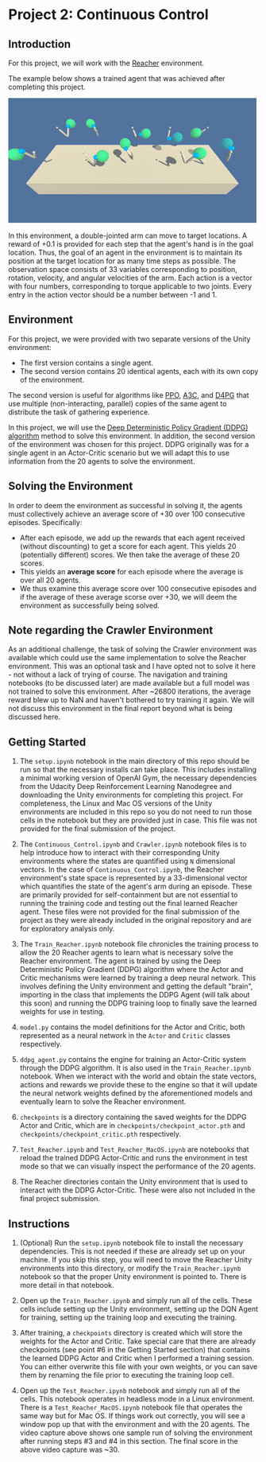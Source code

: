 # Project 2: Continuous Control

## Introduction

For this project, we will work with the
[Reacher](https://github.com/Unity-Technologies/ml-agents/blob/master/docs/Learning-Environment-Examples.md#reacher)
environment.

The example below shows a trained agent that was achieved after completing this
project.

![Trained Agent](images/reacher.gif)

In this environment, a double-jointed arm can move to target locations. A reward
of +0.1 is provided for each step that the agent's hand is in the goal location.
Thus, the goal of an agent in the environment is to maintain its position at the
target location for as many time steps as possible.  The observation space
consists of 33 variables corresponding to position, rotation, velocity, and
angular velocities of the arm. Each action is a vector with four numbers,
corresponding to torque applicable to two joints. Every entry in the action
vector should be a number between -1 and 1.

## Environment

For this project, we were provided with two separate versions of the Unity
environment:
- The first version contains a single agent.
- The second version contains 20 identical agents, each with its own copy of the
  environment. 

The second version is useful for algorithms like
[PPO](https://arxiv.org/pdf/1707.06347.pdf),
[A3C](https://arxiv.org/pdf/1602.01783.pdf), and
[D4PG](https://openreview.net/pdf?id=SyZipzbCb) that use multiple
(non-interacting, parallel) copies of the same agent to distribute the task of
gathering experience.

In this project, we will use the [Deep Deterministic Policy Gradient (DDPG)
algorithm](https://arxiv.org/abs/1509.02971) method to solve this environment.
In addition, the second version of the environment was chosen for this project.
DDPG originally was for a single agent in an Actor-Critic scenario but we will
adapt this to use information from the 20 agents to solve the environment.

## Solving the Environment

In order to deem the environment as successful in solving it, the agents must
collectively achieve an average score of +30 over 100 consecutive episodes.
Specifically:
- After each episode, we add up the rewards that each agent received (without
  discounting) to get a score for each agent.  This yields 20 (potentially
  different) scores.  We then take the average of these 20 scores. 
- This yields an **average score** for each episode where the average is over
  all 20 agents.
- We thus examine this average score over 100 consecutive episodes and if the
  average of these average scorse over +30, we will deem the environment as
  successfully being solved.

## Note regarding the Crawler Environment

As an additional challenge, the task of solving the Crawler environment was
available which could use the same implementation to solve the Reacher
environment.  This was an optional task and I have opted not to solve it here -
not without a lack of trying of course.  The navigation and training notebooks
(to be discussed later) are made available but a full model was not trained to
solve this environment.  After ~26800 iterations, the average reward blew up to
NaN and haven't bothered to try training it again.  We will not discuss this
environment in the final report beyond what is being discussed here.

## Getting Started

1. The `setup.ipynb` notebook in the main directory of this repo should be run
   so that the necessary installs can take place.  This includes installing a
   minimal working version of OpenAI Gym, the necessary dependencies from the
   Udacity Deep Reinforcement Learning Nanodegree and downloading the Unity
   environments for completing this project.  For completeness, the Linux and
   Mac OS versions of the Unity environments are included in this repo so you do
   not need to run those cells in the notebook but they are provided just in
   case.  This file was not provided for the final submission of the project.

2.  The `Continuous_Control.ipynb` and `Crawler.ipynb` notebook files is to help
    introduce how to interact with their corresponding Unity environments where
    the states are quantified using `N` dimensional vectors.  In the case of
    `Continuous_Control.ipynb`, the Reacher environment's state space is
    represented by a 33-dimensional vector which quantifies the state of the
    agent's arm during an episode.  These are primarily provided for
    self-containment but are not essential to running the training code and
    testing out the final learned Reacher agent.  These files were not provided
    for the final submission of the project as they were already included in the
    original repository and are for exploratory analysis only.

3. The `Train_Reacher.ipynb` notebook file chronicles the training process to
   allow the 20 Reacher agents to learn what is necessary solve the Reacher
   environment.  The agent is trained by using the Deep Deterministic Policy
   Gradient (DDPG) algorithm where the Actor and Critic mechanisms were learned
   by training a deep neural network.  This involves defining the Unity
   environment and getting the default "brain", importing in the class that
   implements the DDPG Agent (will talk about this soon) and running the DDPG
   training loop to finally save the learned weights for use in testing.

4. `model.py` contains the model definitions for the Actor and Critic, both
   represented as a neural network in the `Actor` and `Critic` classes
   respectively.

5. `ddpg_agent.py` contains the engine for training an Actor-Critic system
   through the DDPG algorithm.  It is also used in the `Train_Reacher.ipynb`
   notebook.  When we interact with the world and obtain the state vectors,
   actions and rewards we provide these to the engine so that it will update the
   neural network weights defined by the aforementioned models and eventually
   learn to solve the Reacher environment.

6.  `checkpoints` is a directory containing the saved weights for the DDPG Actor
    and Critic, which are in `checkpoints/checkpoint_actor.pth` and
    `checkpoints/checkpoint_critic.pth` respectively.

7.  `Test_Reacher.ipynb` and `Test_Reacher_MacOS.ipynb` are notebooks that
    reload the trained DDPG Actor-Critic and runs the environment in test mode
    so that we can visually inspect the performance of the 20 agents.

8.  The Reacher directories contain the Unity environment that is used to
    interact with the DDPG Actor-Critic.  These were also not included in the
    final project submission.

## Instructions

1. (Optional) Run the `setup.ipynb` notebook file to install the necessary
   dependencies.  This is not needed if these are already set up on your
   machine.  If you skip this step, you will need to move the Reacher Unity
   environments into this directory, or modify the `Train_Reacher.ipynb`
   notebook so that the proper Unity environment is pointed to.  There is more
   detail in that notebook.

2. Open up the `Train_Reacher.ipynb` and simply run all of the cells.  These
   cells include setting up the Unity environment, setting up the DQN Agent for
   training, setting up the training loop and executing the training.

3.  After training, a `checkpoints` directory is created which will store the
    weights for the Actor and Critic.  Take special care that there are already
    checkpoints (see point #6 in the Getting Started section) that contains the
    learned DDPG Actor and Critic when I performed a training session.  You can
    either overwrite this file with your own weights, or you can save them by
    renaming the file prior to executing the training loop cell.

4.  Open up the `Test_Reacher.ipynb` notebook and simply run all of the cells.
    This notebook operates in headless mode in a Linux environment.  There is a
    `Test_Reacher_MacOS.ipynb` notebook file that operates the same way but for
    Mac OS.  If things work out correctly, you will see a window pop up that
    with the environment and with the 20 agents.  The video capture above shows
    one sample run of solving the environment after running steps #3 and #4 in
    this section.  The final score in the above video capture was ~30.
